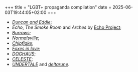 +++
title = "LGBT+ propaganda compilation"
date = 2025-06-03T19:44:05+02:00
+++

- <a href="https://www.webtoons.com/en/canvas/duncan-and-eddie/list?title_no=759764"><cite>Duncan and Eddie</cite></a>;
- <cite>Echo</cite>, <cite>The Smoke Room</cite> and <cite>Arches</cite> by [Echo Project](https://echoproject.itch.io/);
- <a href="https://nikkonator5000.itch.io/burrows"><cite>Burrows</cite></a>;
- <a href="https://normalsville.the-comic.org/"><cite>Normalsville</cite></a>;
- <a href="https://www.youtube.com/@Chipflake"><cite>Chipflake</cite></a>;
- <a href="https://foxesinlove.net/"><cite>Foxes in love</cite></a>;
- <a href="https://www.webtoons.com/en/canvas/doghaus-/list?title_no=853933"><cite>DOGHAUS</cite></a>;
- <a href="https://www.celestegame.com/"><cite>CELESTE</cite></a>;
- <a href="https://undertale.com/"><cite>UNDERTALE</cite></a> and <a href="https://deltarune.com/"><cite>deltarune</cite></a>.
